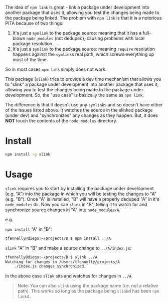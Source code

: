 The idea of `npm link` is great - link a package under development into another package that uses it, allowing you
test the changes being made to the package being linked. The problem with `npm link` is that it is a notorious
PITA because of two things:

1. It's just a `symlink` to the package source: meaning that it has a full-blown `node_modules` (not deduped), causing problems with local package resolution.
1. It's just a `symlink` to the package source: meaning `require` resolution happens against the `symlink`s real path, which screws everything up most of the time.


So in most cases `npm link` simply does not work.

This package (`slink`) tries to provide a dev time mechanism that allows you to "slink" a package under development into
another package that uses it, allowing you to test the changes being made to the package under development. So, the "use case" is
basically the same as `npm link`.

The difference is that it doesn't use any `symlink`s and so doesn't have either of the issues listed above. It watches
the source in the slinked package (under dev) and "synchronizes" any changes as they happen. But, it does __NOT__ touch the
contents of the `node_modules` directory.

# Install

```sh
npm install -g slink
```

# Usage

`slink` requires you to start by installing the package under development (e.g. "A") into the package in which you will be testing
the changes to "A" (e.g. "B"). Once "A" is installed, "B" will have a properly deduped "A" in it's `node_modules` dir. Now you can
`slink` in "B", telling it to watch for and synchronize source changes in "A" into `node_modules/A`.

e.g.

`npm install` "A" in "B": 

```sh
tfennelly@diego:~/projects/B $ npm install ../A
```

`slink` "A" in "B" and make a source change to `../A/index.js`: 

```sh
tfennelly@diego:~/projects/B $ slink ../A
Watching for changes in /Users/tfennelly/projects/A
    ./index.js changes synchronized.
```

In the above case `slink` sits and watches for changes in `../A`.

> Note: You can also `slink` using the package name (i.e. not a relative path). This works so long as the package being `slink`d has been `npm link`d.